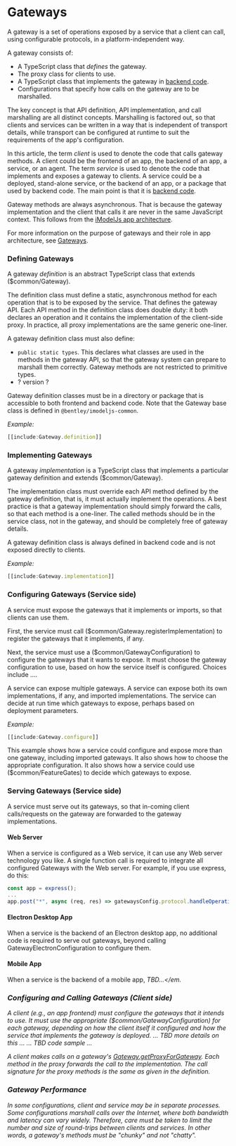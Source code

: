 # Gateways

A gateway is a set of operations exposed by a service that a client can call, using configurable protocols, in a platform-independent way.

A gateway consists of:
* A TypeScript class that *defines* the gateway.
* The proxy class for clients to use.
* A TypeScript class that implements the gateway in [backend code](./Glossary.md#backend).
* Configurations that specify how calls on the gateway are to be marshalled.

The key concept is that API definition, API implementation, and call marshalling are all distinct concepts. Marshalling is factored out, so that clients and services can be written in a way that is independent of transport details, while transport can be configured at runtime to suit the requirements of the app's configuration.

In this article, the term *client* is used to denote the code that calls gateway methods. A client could be the frontend of an app, the backend of an app, a service, or an agent. The term *service* is used to denote the code that implements and exposes a gateway to clients. A service could be a deployed, stand-alone service, or the backend of an app, or a package that used by backend code. The main point is that it is [backend code](./Glossary.md#backend).

Gateway methods are always asynchronous. That is because the gateway implementation and the client that calls it are never in the same JavaScript context. This follows from the [iModelJs app architecture](../overview/App.md#interactive-apps).

For more information on the purpose of gateways and their role in app architecture, see [Gateways](../overview/App.md#gateways).

### Defining Gateways

A gateway *definition* is an abstract TypeScript class that extends ($common/Gateway).

The definition class must define a static, asynchronous method for each operation that is to be exposed by the service. That defines the gateway API. Each API method in the definition class does double duty: it both declares an operation and it contains the implementation of the client-side proxy. In practice, all proxy implementations are the same generic one-liner.

A gateway definition class must also define:
* `public static types`. This declares what classes are used in the methods in the gateway API,
 so that the gateway system can prepare to marshall them correctly. Gateway methods are not restricted to primitive types.
* ? version ?

Gateway definition classes must be in a directory or package that is accessible to both frontend and backend code. Note that the Gateway base class is defined in `@bentley/imodeljs-common`.

*Example:*
```ts
[[include:Gateway.definition]]
```

### Implementing Gateways

A gateway *implementation* is a TypeScript class that implements a particular gateway definition and extends ($common/Gateway).

The implementation class must override each API method defined by the gateway definition, that is, it must actually implement the operations. A best practice is that a gateway implementation should simply forward the calls, so that each method is a one-liner. The called methods should be in the service class, not in the gateway, and should be completely free of gateway details.

A gateway definition class is always defined in backend code and is not exposed directly to clients.

*Example:*
```ts
[[include:Gateway.implementation]]
```

### Configuring Gateways (Service side)

A service must expose the gateways that it implements or imports, so that clients can use them.

First, the service must call ($common/Gateway.registerImplementation) to register the gateways that it implements, if any.

Next, the service must use a ($common/GatewayConfiguration) to configure the gateways that it wants to expose. It must choose the gateway configuration to use, based on how the service itself is configured. Choices include ....

A service can expose multiple gateways. A service can expose both its own implementations, if any, and imported implementations. The service can decide at run time which gateways to expose, perhaps based on deployment parameters.

*Example:*
```ts
[[include:Gateway.configure]]
```
This example shows how a service could configure and expose more than one gateway, including imported gateways.
It also shows how to choose the appropriate configuration.
It also shows how a service could use ($common/FeatureGates) to decide which gateways to expose.

### Serving Gateways (Service side)

A service must serve out its gateways, so that in-coming client calls/requests on the gateway are forwarded to the gateway implementations.

#### Web Server

When a service is configured as a Web service, it can use any Web server technology you like. A single function call is required to integrate all configured Gateways with the Web server. For example, if you use express, do this:
```ts
const app = express();
...
app.post("*", async (req, res) => gatewaysConfig.protocol.handleOperationPostRequest(req, res));
```

#### Electron Desktop App

When a service is the backend of an Electron desktop app, no additional code is required to serve out gateways, beyond calling GatewayElectronConfiguration to configure them.

#### Mobile App

When a service is the backend of a mobile app, <em>TBD...</em.

### Configuring and Calling Gateways (Client side)

A client (e.g., an app frontend) must configure the gateways that it intends to use.
It must use the appropriate ($common/GatewayConfiguration) for each gateway, depending on how the client itself it configured and how the service that implements the gateway is deployed.
... TBD more details on this ...
... TBD code sample ...

A client makes calls on a gateway's [Gateway.getProxyForGateway]($common). Each method in the proxy forwards the call to the implementation. The call signature for the proxy methods is the same as given in the definition.

### Gateway Performance

In some configurations, client and service may be in separate processes. Some configurations marshall calls over the Internet, where both bandwidth and latency can vary widely. Therefore, care must be taken to limit the number and size of round-trips between clients and services. In other words, a gateway's methods must be "chunky" and not "chatty".
